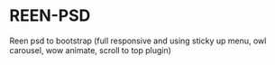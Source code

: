 # REEN-PSD
Reen psd to bootstrap (full responsive and using sticky up menu, owl carousel, wow animate, scroll to top plugin)
